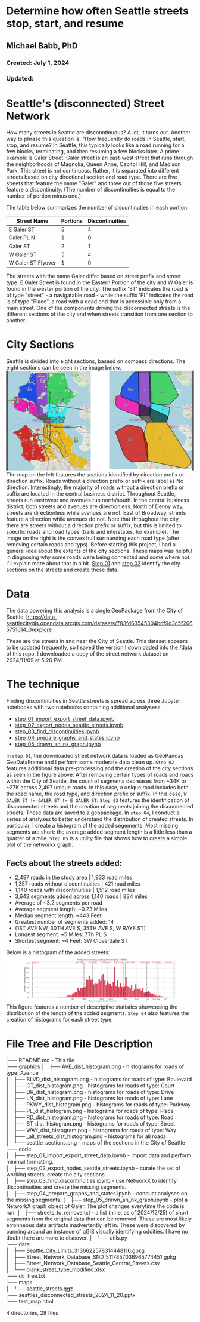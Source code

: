 # Determine how often Seattle streets stop, start, and resume
## Michael Babb, PhD
### Created: July 1, 2024
### Updated:

# Seattle's (disconnected) Street Network
How many streets in Seattle are disconntinuous? A lot, it turns out. Another way to phrase this question is, "How frequently do roads in Seattle, start, stop, and resume? In Seattle, this typically looks like a road running for a few blocks, terminating, and then resuming a few blocks later. A prime example is Galer Street. Galer street is an east-west street that runs through the neighborhoods of Magnolia, Queen Anne, Capitol Hill, and Madison Park. This street is not continuous. Rather, it is separated into different streets based on city directional section and road type. There are five streets that feature the name "Galer" and three out of those five streets feature a discontinuity. (The number of discontinuities is equal to the number of portion minus one.)

The table below summarizes the number of discontinuties in each portion.

| Street Name | Portions| Discontinuities|
|---|----|---|
|E Galer ST | 5| 4|
|Galer PL N | 1| 0|
|Galer ST | 2| 1|
|W Galer ST | 5 | 4|
|W Galer ST Flyover | 1 | 0|

The streets with the name Galer differ based on street prefix and street type. E Galer Street is found in the Eastern Portion of the city and W Galer is found in the wester portion of the city. The suffix 'ST' indicates the road is of type "street" - a navigatable road - while the suffix 'PL' indicates the road is of type "Place", a road with a dead end that is accessible only from a main street. One of the components driving the disconnected streets is the different sections of the city and when streets transition from one section to another. 

# City Sections
Seattle is divided into eight sections, basesd on compass directions. The eight sections can be seen in the image below.
![sections in Seattle](/graphics/seattle_sections.png) 
The map on the left features the sections identified by direction prefix or direction suffix. Roads without a direction prefix or suffix are label as No direction. Interestingly, the majority of roads without a direction prefix or suffix are located in the central business district. Throughout Seattle, streets run east/west and avenues run north/south. In the central business district, both streets and avenues are directionless. North of Denny way, streets are directionless while avenues are not. East of Broadway, streets feature a direction while avenues do not. Note that throughout the city, there are streets without a direction prefix or suffix, but this is limited to specific roads and road types (trails and interstates, for example). The image on the right is the convex hull surrounding each road type (after removing certain roads and typs). Before starting this project, I had a general idea about the extents of the city sections. These maps was helpful in diagnosing why some roads were being connected and some where not. I'll explain more about that in a bit. [Step 01](/code/step_01_import_export_street_data.ipynb) and [step 02](/code/step_02_export_nodes_seattle_streets.ipynb) identify the city sections on the streets and create these data.

# Data
The data powering this analysis is a single GeoPackage from the City of Seattle:
https://data-seattlecitygis.opendata.arcgis.com/datasets/783fd63545304bdf9d3c5f2065751614_0/explore

These are the streets in and near the City of Seattle. This dataset appears to be
updated frequently, so I saved the version I downloaded into the [/data](/data/Street_Network_Database_SND_5117857036965774451.gpkg) of this repo. 
I downloaded a copy of the street network dataset on 2024/11/09 at 5:20 PM.

# The technique
Finding discontinuities in Seattle streets is spread across three Jupyter notebooks with two notebooks containing additional analysess.
* [step_01_import_export_street_data.ipynb](/code/step_01_import_export_street_data.ipynb)
* [step_02_export_nodes_seattle_streets.ipynb](/code/step_02_export_nodes_seattle_streets.ipynb)
* [step_03_find_discontinuities.ipynb](/code/step_03_find_discontinuities.ipynb)
* [step_04_prepare_graphs_and_states.ipynb](/code/step_04_prepare_graphs_and_states.ipynb)
* [step_05_drawn_an_nx_graph.ipynb](/code/step_05_drawn_an_nx_graph.ipynb)

In `step 01`, the downloaded street network data is loaded as GeoPandas GeoDataFrame and I perform some moderate data clean up. `Step 02` features additional data pre-processing and the creation of the city sections as seen in the figure above. After removing certain types of roads and roads within the City of Seattle, the count of segments decreases from ~34K to ~27K across 2,497 unique roads. In this case, a unique road includes both the road name, the road type, and direction prefix or suffix. In this case, `W GALER ST != GALER ST != E GALER ST`. `Step 03` features the identification of disconnected streets and the creation of segments joining the disconnected streets. These data are saved to a geopackage. In `step 04`, I conduct a series of analyses to better understand the distribution of created streets. In particular, I create a histogram of the added segements. Most missing segments are short: the average added segment length is a little less than a quarter of a mile. `Step 05` is a utility file that shows how to create a simple plot of the networkx graph.

## Facts about the streets added:
* 2,497 roads in the study area | 1,933 road miles
* 1,357 roads without discontinuities | 421 road miles
* 1,140 roads with discontinuities | 1,512 road miles
* 3,643 segments added across 1,140 roads | 834 miles 
* Average of ~3.2 segments per road
* Average segment length: ~0.23 Miles
* Median segment length: ~443 Feet
* Greatest number of segments added: 14
* (1ST AVE NW, 30TH AVE S, 35TH AVE S, W RAYE ST)
* Longest segment: ~5 Miles:  7Th PL S 
* Shortest segment: ~4 Feet: SW Cloverdale ST

Below is a histogram of the added streets:
![histogram of added streets](/graphics/_all_streets_dist_histogram.png)
This figure features a number of descriptive statistics showcasing the distribution of the length of the added segments. `Step 04` also features the creation of histograms for each street type.

# File Tree and File Description
 
├── README.md - This file  
├── graphics 
│   ├── AVE_dist_histogram.png - histograms for roads of type: Avenue  
│   ├── BLVD_dist_histogram.png - histograms for roads of type: Boulevard  
│   ├── CT_dist_histogram.png - histograms for roads of type: Court  
│   ├── DR_dist_histogram.png - histograms for roads of type: Drive  
│   ├── LN_dist_histogram.png - histograms for roads of type: Lane  
│   ├── PKWY_dist_histogram.png - histograms for roads of type: Parkway  
│   ├── PL_dist_histogram.png - histograms for roads of type: Place  
│   ├── RD_dist_histogram.png - histograms for roads of type: Road  
│   ├── ST_dist_histogram.png - histograms for roads of type: Street  
│   ├── WAY_dist_histogram.png - histograms for roads of type: Way  
│   ├── _all_streets_dist_histogram.png - histograms for all roads  
│   └── seattle_sections.png - maps of the sections in the City of Seattle  
├── code  
│   ├── step_01_import_export_street_data.ipynb - import data and perform minimal formatting.  
│   ├── step_02_export_nodes_seattle_streets.ipynb - curate the set of working streets, create the city sections.  
│   ├── step_03_find_discontinuities.ipynb - use NetworkX to identify discontinuities and create the missing segments.  
│   ├── step_04_prepare_graphs_and_states.ipynb - conduct analyses on the missing segments.
│   ├── step_05_drawn_an_nx_graph.ipynb  - plot a NetworkX graph object of Galer. The plot changes everytime the code is run. 
│   ├── streets_to_remove.txt - a list (nine, as of 2024/12/25) of short  segments from the original data that can be removed. These are most likely erronneous data artifacts inadvertently left in. These were discovered by panning around an instance of qGIS visually identifying oddities. I have no doubt there are more to discover.
│   └── utils.py  
├── data  
│   ├── Seattle_City_Limits_3136622578314448116.gpkg  
│   ├── Street_Network_Database_SND_5117857036965774451.gpkg  
│   ├── Street_Network_Database_Seattle_Central_Streets.csv  
│   └── blank_street_type_modified.xlsx  
├── dir_tree.txt  
├── maps  
│   └── seattle_streets.qgz  
├── seattles_disconnected_streets_2024_11_20.pptx  
└── test_map.html  
  
4 directories, 28 files







